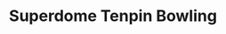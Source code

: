 ---
title: "Superdome Tenpin Bowling"
address: "Palmerstown Shopping Centre, Dublin City Area West, Dublin, Dublin 20"
tel: "+353 (0)16 26 0700"
county: "Dublin"
category: "Bowling"
type: "Content"
lat: "53.35431671142578"
lng: "-6.374109268188477"
---